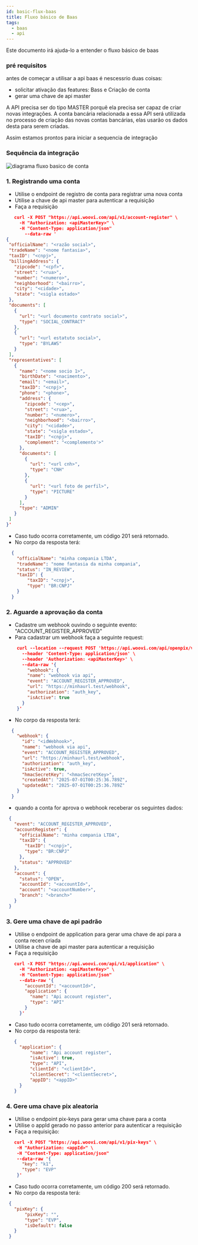 ```yaml
---
id: basic-flux-baas
title: Fluxo básico de Baas
tags: 
  - baas 
  - api
---
```


Este documento irá ajuda-lo a entender o fluxo básico de baas

### pré requisitos

antes de começar a utilisar a api baas é nescessrio duas coisas: 
 * solicitar ativação das features: Bass e Criação de conta
 * gerar uma chave de api master

A API precisa ser do tipo MASTER porquê ela precisa ser capaz de criar novas integrações.
A conta bancária relacionada a essa API será utilizada no processo de criação das novas contas bancárias, elas usarão os dados desta para serem criadas.

Assim estamos prontos para iniciar a sequencia de integração

### Sequência da integração

![diagrama fluxo basico de conta](./__assets__/diagrama_fluxo_basico.png) 

### 1. Registrando uma conta
 * Utilise o endpoint de registro de conta para registrar uma nova conta
 * Utilise a chave de api master para autenticar a requisição
 * Faça a requisição
 ```JSON
    curl -X POST "https://api.woovi.com/api/v1/account-register" \
      -H "Authorization: <apiMasterKey>" \
      -H "Content-Type: application/json" 
        --data-raw '
{
  "officialName": "<razão social>",
  "tradeName": "<nome fantasia>",
  "taxID": "<cnpj>",
  "billingAddress": {
    "zipcode": "<cpf>",
    "street": "<rua>",
    "number": "<numero>",
    "neighborhood": "<bairro>",
    "city": "<cidade>",
    "state": "<sigla estado>"
  },
  "documents": [
    {
      "url": "<url documento contrato social>",
      "type": "SOCIAL_CONTRACT"
    },
    {
      "url": "<url estatuto social>",
      "type": "BYLAWS"
    }
  ],
  "representatives": [
    {
      "name": "<nome socio 1>",
      "birthDate": "<nacimento>",
      "email": "<email>",
      "taxID": "<cnpj>",
      "phone": "<phone>",
      "address": {
        "zipcode": "<cep>",
        "street": "<rua>",
        "number": "<numero>",
        "neighborhood": "<bairro>",
        "city": "<cidade>",
        "state": "<sigla estado>",
        "taxID": "<cnpj>",
        "complement": "<complemento'>"
      },
      "documents": [
        {
          "url": "<url cnh>",
          "type": "CNH"
        },
        {
          "url": "<url foto de perfil>",
          "type": "PICTURE"
        }
      ],
      "type": "ADMIN"
    }
  ]
}'
 ```

 * Caso tudo ocorra corretamente, um código 201 será retornado.
 * No corpo da resposta terá:
  ```JSON
    {
      "officialName": "minha compania LTDA",
      "tradeName": "nome fantasia da minha compania",
      "status": "IN_REVIEW",
      "taxID": {
          "taxID": "<cnpj>",
          "type": "BR:CNPJ"
      }
    }
  ```

### 2. Aguarde a aprovação da conta
 * Cadastre um webhook ouvindo o seguinte evento: "ACCOUNT_REGISTER_APPROVED"
 * Para cadastrar um webhook faça a seguinte request:

  ```JSON
      curl --location --request POST 'https://api.woovi.com/api/openpix/v1/webhook' \
        --header 'Content-Type: application/json' \
        --header 'Authorization: <apiMasterKey>' \
        --data-raw '{
          "webhook": {
          "name": "webhook via api",
          "event": "ACCOUNT_REGISTER_APPROVED",
          "url": "https://minhaurl.test/webhook",
          "authorization": "auth_key",
          "isActive": true
        }
      }'
  ```

 * No corpo da resposta terá:

  ```JSON 
    {
      "webhook": {
        "id": "<idWebhook>",
        "name": "webhook via api",
        "event": "ACCOUNT_REGISTER_APPROVED",
        "url": "https://minhaurl.test/webhook",
        "authorization": "auth_key",
        "isActive": true,
        "hmacSecretKey": "<hmacSecretKey>",
        "createdAt": "2025-07-01T00:25:36.789Z",
        "updatedAt": "2025-07-01T00:25:36.789Z"
      }
    }
  ```

 * quando a conta for aprova o webhook receberar os seguintes dados: 
 ```JSON
  {
    "event": "ACCOUNT_REGISTER_APPROVED",
    "accountRegister": {
      "officialName": "minha compania LTDA",
      "taxID": {
        "taxID": "<cnpj>",
        "type": "BR:CNPJ"
      },
      "status": "APPROVED"
    },
    "account": {
      "status": "OPEN",
      "accountId": "<accountId>",
      "account": "<accountNumber>",
      "branch": "<branch>"
    }
  }
 ```

### 3. Gere uma chave de api padrão
 * Utilise o endpoint de application para gerar uma chave de api para a conta recen criada
 * Utilise a chave de api master para autenticar a requisição
 * Faça a requisição
 ```JSON
    curl -X POST "https://api.woovi.com/api/v1/application" \
      -H "Authorization: <apiMasterKey>" \
      -H "Content-Type: application/json" 
      --data-raw '{
        "accountId": "<accountId>",
        "application": {
          "name": "Api account register",
          "type": "API"
        }
      }'
 ```

 * Caso tudo ocorra corretamente, um código 201 será retornado.
 * No corpo da resposta terá:
 ```JSON
    {
      "application": {
          "name": "Api account register",
          "isActive": true,
          "type": "API",
          "clientId": "<clientId>",
          "clientSecret": "<clientSecret>",
          "appID": "<appID>"
      }
    }
 ```

### 4. Gere uma chave pix aleatoria
 * Utilise o endpoint pix-keys para gerar uma chave para a conta
 * Utilise o appId gerado no passo anterior para autenticar a requisição
 * Faça a requisição:
  ```JSON
     curl -X POST "https://api.woovi.com/api/v1/pix-keys" \
      -H "Authorization: <appId>" \
      -H "Content-Type: application/json" 
      --data-raw '{
        "key": "k1",
        "type": "EVP"
      }'
  ```
 * Caso tudo ocorra corretamente, um código 200 será retornado.
 * No corpo da resposta terá:
 ```JSON
  {
    "pixKey": {
        "pixKey": "",
        "type": "EVP",
        "isDefault": false
    }
  }
 ```
